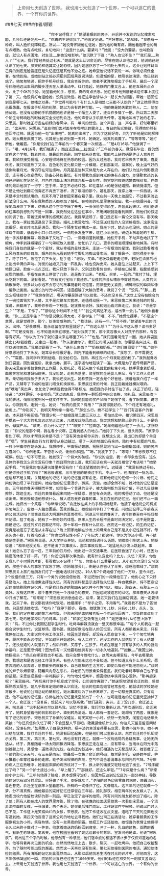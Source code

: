 > 上帝用七天创造了世界。  我也用七天创造了一个世界，一个可以逃亡的世界，一个有你的世界。

###七天
####作者/顾颖

						“你不记得我了？”她望着眼前的男子，开启并不发达的记忆搜索功能，几秒后还是茫然一片。“你真的不记得我了。”他肯定地说。“不好意思，”她解释，“我患有一种病，叫人脸识别障碍症。所以……”她没有怀疑他在诓她，因为她的确有病，而他看起来也的确有点眼熟。他有点吃惊，关切地问：“这是什么病，要紧吗？”她说：“没大的要紧。也叫脸盲症。就记人有点困难，对生活……倒也没啥影响。”他沉默了下说：“熟人也记不住？”“我们是……熟人？”“七天。我们曾经共处过七天。”她就是这么认识俞迁的。尽管在她认识他之前，他说他已经认识了她七天。那天的相遇其实让她恐慌，因为她居然忘了一个相处七天的人，这会让她怀疑自己得的到底是脸盲症还是失忆症还是其他不治之症。她希望他说话不要说一半，做戏必须做全套。在他到站，或她到站之前必须把前因后果说说清楚。但遗憾的是，她刚表达清楚，他已经到站了。他匆匆地说，把你手机号给我，我会告诉你的。她毫不犹豫地报出了手机号，最后一个尾号伴随他迈出车厢的脚步湮灭在人潮涌动中。红灯亮起，地铁的门重又合上，他在车厢外点点头，比了个OK的手势。她望着他的手，感觉，真的有点熟悉。她在思考他到底是谁这件事上度过了第一天。他没有打电话给她，没有加微信。她把这事告诉从小一起长大的闺蜜，帮她一起回忆到底是哪七天。她嗤之以鼻。“你觉得可能吗？有什么人是相处七天都不认识的？”这让她觉得自己很愚蠢，在报出手机号的刹那，她以为会有两种可能。一，他的确是她失散的熟人，二，他在搭讪她。但没有动静的手机提醒她也许是被一个陌生人耍了，还自作多情了一把。所以第二天那个陌生号码响起的时候她完全没想到俞迁。他的声音从手机那头传来，准确地叫出了她的名字。宋思辰。那时她正行走在初绿的春风中，有一瞬间的恍惚。这个声音，这一声名字，好似哪里听过。“出来吧，宋思辰。”直到他们面对面坐在咖啡店的露台上，春日的阳光懒散，晃得她仍然有些回不过神。就因为他一句“出来吧”，她真的出来了，只为了这份好奇，只为了听他是如何解释的，她大概是疯魔了吧。尤其是当他说到第一天时，她确定，她真的疯魔了。“等等等等，”她打断他，皱着眉，“你是说我们在三年前的一个春天第一次相遇……”“是4月16号。”他强调了一下。“哦，4月16号，我们相遇了。而且还是在……拉面店？”三年前的春天。我没有毕业，我仍然留在这个学校，数着时间，做最后的逃避。同学都来恭喜我，我能考上研的确是件让人意外的事。我欣然接受祝福，心安理得地待在熟悉的校园。因为太过熟悉，我对它早丧失了审美，春夏秋冬，我只知道热了又冷，连色彩的变化都只是一片模糊，还有那条河，潺潺的，晚上运气好的话倒映着月光，情侣守在河边接吻，月亮星星这种天体是为女人存在的，她们认为这片倒影很浪漫，连带着心也变柔和，防备心降到最低。有时候我也感到月光的确有点魔力，即使那女孩的长相已经融化在记忆里，月色在河面上清冷的辉光却一直存在。前室友阿晖寄结婚喜帖给我，在邀请的最后他加了一行字：空手来，学生不必给红包。印在喜帖上的是张结婚照。新娘挺漂亮，但不是让他吐到翻江倒海还不肯放下酒杯，流了眼泪的那个。婚礼那天，我穿上唯一一件西装，本来是毕业时面试用的，后来不用了就卷起来塞在箱子里。我在前一天晚上挂起它，不过看来消去折皱没什么用。所有我熟悉的人都参加了婚礼，在喧闹的礼堂里寒暄叙旧。我一开始很兴奋，慢慢地血液凉了下来，仿佛从这个空间中隔了开去，一张张脸变得陌生，声音此起彼伏。他们正说的往事和我想到的不是一回事，我仍然处在这些往事中，不用闭眼就能看到画面，而他们的叙述如同调了色，带着泛黄单薄的感慨和追忆。我提早退场了，借口是还有一篇论文没有写。那天晚上，我在一家拉面店遇见了宋思辰。婚礼上我没吃饱，不过没送红包的人没资格抱怨。这家店生意很好，夜宵时间总是满员。我和一个陌生女孩拼成一桌。我坐下时，她连头也没抬，她点的是红烧牛肉面，低着头小口小口地吃，一侧的头发垂下来，遮住小半张脸。碗边上放着她的手机，她一手推移着屏幕，吸吸鼻子又吃了一口，一滴眼泪落到碗里。她松开手机，不动声色地拭了下眼角，伸手到辣椒罐舀了一勺辣椒放入面里，匆忙扒了几口，更多的眼泪顺理成章地掉落。有时候我们身处的就是一个个星球，我从幸福的星球出来，走进一个有眼泪的星球。我别过脸看着墙上风俗喜庆的价目单，眼角的余光看到她手忙脚乱地掏出餐巾纸，擤了擤鼻子，收拾得差不多了，呼了口气，拨拉了几下头发，招手道：“老板，买单。”老板趿着鞋走过来，鞋板在油腻的地上刮出单调的声响。对面的姑娘又开始一阵乱掏，啥也没掏出来。她从座位上站起来，上上下下地翻口袋，脸皮一点点泛红。我只好放下筷子，又别过脸看价目单。手插在口袋里，指腹感受到皮质的触感。手指在皮夹上停留了几秒，还是掏了出来。“老板，买单，一起的。”我付了钱，埋头吃剩下的面，没有看她。“你有支付宝吗？我还你。”女孩的声音从嘈杂中穿越而来。人类的大脑很神奇，很多以为永远不会忘记的故事随着时间遗落，而那些无关紧要、细碎断裂的瞬间却像一幅静止画面，在漫长的时光中闪回。话语超越了大脑的思考，我说了个谎：“没有。”“那……我怎么把钱给你？”“我住在附近，哪天你要是路过可以给我。不还也没关系。”这世上没有姑娘会为了一碗拉面钱欠下人情，又不是欠辆车欠套房，还值得动摇一下。宋思辰第二天来还钱的时候，我说，来都来了，我带你参观一下校园。她犹豫地说好。我和她沿着河岸走过，我说：“你是学生？”“不是，工作了。”“那你这个时间不上班？”“我公司离这不远，溜出来一会儿。”她侧头看看我，“你……还是学生？”“你是说我长得太老，不像学生？”“哦，不不，”她慌忙摆手，“不是这个意思，就是觉得你，那个，处事蛮成熟的。”、“我读研。还有一年。”“怪不得。”她望着午后的河水，出神，“好羡慕啊，能永远留在学校里就好了。”“你这么想？”“为什么不这么想？读书多好啊。”“可是没有钱，也不知道未来在哪里。”她对我笑了笑，那个笑容像大人对孩子的那种，有包容有好笑。“你以为工作了就知道未来在哪里了吗？”“也是。”我们围着河走了一圈，她从裤袋里摸出15块钱给我，又拿出一张券。“昨天谢谢你了。我们公司明天搞活动，你要是高兴过来，我可以送你东西。”我接过翻看了一下。“送什么东西？”“奶粉和奶瓶。”“你们做母婴？”“哦。”她不好意思地捋了下头发，她耳朵长得很好看，阳光下能看到细细的绒毛。“我忘了，你不需要这个。”“需要。我同学昨天刚结婚，我没给红包。目测，再过五六个月我能送奶粉了。”我折起券收到口袋里。回到寝室后，我拿出券，展平，逐字逐句地轻读了一遍。大概是为了宣传母婴产品，那天宋思辰穿着鹅黄色的工作服，头发扎起，看起来像个毛茸茸的初生小鸡。她手里拿着奶瓶，面带笑容地和准妈妈聊天。我没叫她，走到角落里，那里摆的全是婴儿用品，有个工作人员过来，亲切地问我孩子多大了。我说还没出生。她称赞我一定会是个好爸爸。接着给我介绍了一堆产品，又辅导了下如何给婴儿喂食和换尿布。宋思辰过来的时候，我正抱着娃娃模拟喂奶。她“噗嗤”笑出声，急忙敛了神情说我做得不够标准，她把我的手肘往下拉了点，扶正了奶瓶，轻轻道：“这样更好，不会呛奶。”活动结束后，我排在一群妈妈中间交表格，领礼品。宋思辰收下我的表格，悄悄地塞到另一格文件夹下。我问她我能购买产品吗？她愣了愣，看了眼同事，说可以，你跟我来。走到一边，她说：“你真的要买？有用？”“我觉得挺好的，下个月还有场婚礼，能用上。”“你别买了，我明天帮你拿一套吧。”“那怎么行。瞧不起学生？”“我们有送客户的套装，本来就不用花钱。”我很少和一个姑娘连续见面三天以上，哪怕热恋中。相识第四天，宋思辰手提着一个大大的礼盒远远地走过来，几缕发丝随风而动。我突然想和她聊点别的什么。不是奶粉，母婴产品。“那天，你为什么哭了？”“哪天？”“拉面店。”她半侧着脸回忆了一会儿，才恍然道：”你说的是那个啊，我在看小说啊，正看到感人的地方。”她捋了下头发，低头而笑。“原来你看到了啊，所以才帮我买单是不是？”没有哭也会帮你买的，我想这么说，说出口的却是个单音节“嗯”。学生骑着自行车打着铃从身边越过，晒了一天的地面仍有余热，隐约中有初夏的气息。一只小甲虫停在她头发上。我想伸手，甲虫振动翅膀，摇摇晃晃地飞出一条蜿蜒弧线。她的笑声在春风中。“你倒老实。不管怎么说，谢谢你解围。”“嗯。”我放下了手。“等等！”宋思辰忍不住喊停。刨去一切不可思议，她发现了一个巨大的破绽。“你说的这些，我一点印象也没有。这么具体的事我怎么完全没有印象？而且照你这么说，我们应该在第一天就互相留了电话吧？”她举起手机，“可是我的电话通讯簿里并没有你！”俞迁望着她的手机，迟疑道：“我没有换过号码，但是你换过手机了吗？”宋思辰语塞，三年里她的确换过手机，不止一个，也清理过一批名单。但这都不是关键，关键是她的记忆！她的记忆里没有俞迁，没有他说过的任何一个片断。他们之间仿佛出现了平行空间，她在他的记忆里漫步，微笑，流泪。她却全然不知，她对他的记忆是空白，三年前的春天模糊而平常，如同每一个普通的日子，被大脑判断为没有价值，不过几日就被擦除，踪迹全无。俞迁的表情看起来同她一样疑惑，甚至有点失落，他的嘴唇动了动，但还是没说出来。宋思辰知道他想说什么，被人遗忘是伤自尊的事，况且在他的记忆里，他们还不止一面之缘。她挤出一个笑容：“你继续说吧。”俞迁放在桌上的手机闪烁起来。他接了电话说公司有点事匆匆走了。留她一人独自困惑。回家的路上，她给前同事打了个电话，问她还记得三年前春天的公司活动吗？同事说我还大明湖畔的夏雨荷呢。别说三年前的春天了，去年的春天在干吗我都不记得。挂了电话，她有了一种奇妙的体悟。原来人生的长短不是由时间决定的，也不是财富，而是记忆。度过的岁月若都记不得，那十年和一日有什么区别。然而这一段记忆，陌生的记忆，究竟是被遗忘了还是从未存在过？晚上回家她躺在沙发上问母亲自己是不是从小记性就不好。母亲头也不抬，打着毛衣道：“你也觉得记性不好了？年纪大了都这样。你以为你还小呢，再不结婚记性更差。”宋思辰无语。从大学毕业开始，无论和她妈说什么话题，她都能引到这上头。她反驳道：“和年纪没关系，还不是出了次事故么，那次事故后我……”她猛地从沙发上跳起来。事故！她怎么忘了这一茬，三年前的四月份，她出过一次交通事故，在医院昏迷了几小时，还因为脑震荡休息了好一阵。“妈！你还记得那次事故后，我有什么变化吗？比方，失忆？来来，你告诉我几个小时候的片断，看看我记不记得！”“切，你能有什么重要记忆，从小到大也没什么可说的，那些个丢人的事忘了就忘了吧。你刚醒那会儿，倒是认你爸认了半天，你爸脸都绿了。”那晚宋思辰关上房门给朋友们打了一圈电话核对记忆。10人有7个说她借了他们一万块，至今未还。2个说借的是三万，只有一个男的说她没借他钱，不过把他们的一段情给忘了，他伤心之下只好另娶他人。她上网搜索选择性失忆。所有的资料都显示选择性失忆是一种自我保护，将不愿意记起的事情剔除在记忆外。可是俞迁叙述的那四天记忆并不可怖可厌，相反，那四天，有那么一点美好。没有这四天，那个春天只是一个浅绿色的春天，只因这段被遗忘的回忆，那年春天从浅绿中开出了繁花。“后来呢？“宋思辰发消息给俞迁。后来，第五天我们在拉面店偶遇，她一定要请我，就买了单。我说那我请你吃饭吧。她摆摆手：“举手之劳，不用客气。”我说我不是为了答谢她，只是想请她吃饭。“吃吗？”我停下脚步，看她。她犹豫了0.1秒，只有0.1秒，点头，说好。我们约定在相识的第六天吃饭。但那天刚见面她被老板一个电话叫回去了。吃饭的事改到了第七天，吃的是学校后门的烤串。我说：“和学生吃饭有压力吗？”她把馒头片从竹签上拆下来：“有。不过你让我回忆起学生时代，吃烤串麻辣烫就会一整天都很幸福。”“每个人和我在一起都会说学生时代，说篮球场，图书馆。我就好像活在别人的回忆里，所有人都朝着未来走，只有我停在过去。大家说你不用工作真好，校园生活真好。却没有人愿意留下来，一个个匆忙地离开，既然不能永远停留，不如越早开始越好。有人工作了，还没工作的人就落后了；有人结婚了，还没结婚的人就落后了；然后升职，买房子，生孩子。终点在哪里？拥有最多的人真的就最幸福吗，还是更恐惧呢？因为终有一天他要和他拥有的一切永久地道别。”“抱歉……”我回过神。她摇摇头：“终点在哪里我也不知道。我只会想今晚吃什么，这周末去哪里玩，今年去哪里旅游。我想这和是否已经工作没关系，有些人可能永远也不会知道。但不知道又有什么关系呢，愿意奔跑的人就奔跑，愿意散步的就散步。自己选择的生活方式，即使后悔也不能埋怨别人。”烧烤摊的炉子浓烟滚滚，随着风向忽左忽右，将老旧的街景熏染得氤氲。我们吃着烤串聊自己也不懂的话题。宋思辰把最后一串鸡肫拆下，均匀地分成两半，烟雾缭绕中笑得没心没肺。“那再后来呢？”宋思辰问。“再后来打你手机变成了空号，公司说你离职了。”她迷惘地望着俞迁的脸，感觉既熟悉又陌生。她几乎敢肯定她的确认识俞迁，他说的拉面店她曾经常去吃，他就读的学校她经常散步，他说的公司活动的确有过，她出事故后为了休养离职了。这一切都是真实的，只有俞迁，他不在她的记忆里。仿佛在她的记忆里凭空加出了一个人，也可能是她的记忆里凭空抽掉了一个人。俞迁说：“没关系，想起来了可以联系我。”他们道别，离开。走了没几步，俞迁追上来，喘息道：“记不起来也可以联系我。记忆不重要，我们可以重新认识。”再次道别后，俞迁离开了，她转身望着他的背影和影子，直到转角消逝。每人都有一套记忆，她却有了两套，就像是有了记忆的影子。宋思辰买了补脑的保健品，每天冥想一小时，依然一无所获。闺蜜在电话那头笑抽：“你还真信你失忆了啊？不会是整人节目吧，隐藏摄像机什么的。你这几天留意留意网络视频，没准有你。”如果整人节目是这样的，把平淡的生活变得更有意思，那也不算坏事。她不再纠结与犹豫，拨打俞迁的手机，她没有回忆起来，但是他们可以重新认识。然而俞迁的手机却提示关机，第二天，第三天，第七天，再也没有打通过。就像一个没有结局的悬疑故事，让她无所适从。终于，真相随着一场太阳雨飘洒降落。宋思辰正走在路上，没有带伞，当雨丝在阳光中落到她额上时，灵感像一道微凉的光线。在俞迁的叙述中，他们相遇的七天都是晴天，她百度了三年前的那七天天气，有三天是雨天。她最后一次拨了俞迁的号码，依然是关机。安静的午后，护士推着小车穿过幽长的走廊，轮子发出规律的声响，空气中混合着消毒水与阳光的气味。7号床的病人正在熟睡中，她拿起床脚的病历核对了一下，换上新的输液又轻轻地退了出去。“7号床醒过了吗？”另一个护士接过小车。“早上醒了。”“那就好。还这么年轻。”“7号床是什么病？”新来的小护士问。“三年前他得了脑瘤，原本想保守治疗，但因为压迫到记忆区的一部分神经，导致他的记忆有部分的混乱。只好做了手术，幸好成功了。”夕阳的颜色印染雪白的病房，晚霞流火，暮色苍茫。俞迁坐在病床上望着窗外。所有的一切像归了位，又像错乱。这三年的记忆就像一个梦，分不清真假。而他最后的完好记忆还停留在三年前。婚礼那夜，相恋两年的女友嫁人了。从她走出校门他留校读研的那一刻起，早已注定了这样的结局。所有共同的朋友都参加了婚礼，除了他；所有人都在成人的世界里奔跑，除了他。在夜晚的拉面店里他第一次看到宋思辰，一个流着泪吃面的女孩。一张旧桌，两个天涯。她买单后推门而出，工作证留在空碗旁。他追出门时人已不见，工作证上是笑得灿烂的女孩，宋思辰。他把工作证收在皮夹里，连吃了三天的拉面也没有遇到她。第四天他百度了这家公司的地址去寻找她。她们公司正在搞活动，她穿着鹅黄的工作服像初生的小鸡，笑容热情，没有一丝黑夜的阴霾。他把工作证还给她，她惊喜的表情让他觉得长久以来终于做对了一件事。他拿着她送的奶粉回到寝室，冲了一杯，乳白的颜色，蒸腾的香气，有新生的味道。第五天，他在校园里看到了她远远散步的背影。室友问他是谁，他说“宋思辰”。说出这三个字的时候，他忽然有一种感觉，他们宿命般的相遇不该止步于仅仅知道她的名字。他等待着再次见面的机会。自然而然地走上去，散步，聊天，一起吃烤串。他把自己收拾整齐，为了随时可能出现的邂逅。然而这一天再也没有到来，第七天他接到医院的电话，通知他体检的结果。所有清晰的记忆到此戛然而止，从那以后他恍若生活在时光的碎片中。对他而言，这三年仿佛凝固的一瞬，而她的世界已经过去了1000多天。他们的轨迹在相交的一刹那又各自远去。上帝用七天创造了世界。我也用七天创造了一个世界，一个可以逃亡的世界，一个有你的世界。			  		